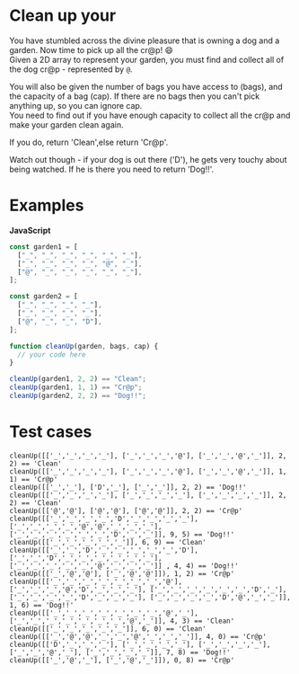 # Clean up your

You have stumbled across the divine pleasure that is owning a dog and a garden. Now time to pick up all the cr@p! 😄 <br />
Given a 2D array to represent your garden, you must find and collect all of the dog cr@p - represented by `@`.

You will also be given the number of bags you have access to (bags), and the capacity of a bag (cap). If there are no bags then you can't pick anything up, so you can ignore cap.<br />
You need to find out if you have enough capacity to collect all the cr@p and make your garden clean again.

If you do, return 'Clean',else return 'Cr@p'.

Watch out though - if your dog is out there ('D'), he gets very touchy about being watched. If he is there you need to return 'Dog!!'.

# Examples

**JavaScript**

```js
const garden1 = [
  ["_", "_", "_", "_", "_", "_"],
  ["_", "_", "_", "_", "@", "_"],
  ["@", "_", "_", "_", "_", "_"],
];

const garden2 = [
  ["_", "_", "_", "_"],
  ["_", "_", "_", "_"],
  ["@", "_", "_", "D"],
];

function cleanUp(garden, bags, cap) {
  // your code here
}

cleanUp(garden1, 2, 2) == "Clean";
cleanUp(garden1, 1, 1) == "Cr@p";
cleanUp(garden2, 2, 2) == "Dog!!";
```

# Test cases

```
cleanUp([['_','_','_','_'], ['_','_','_','@'], ['_','_','@','_']], 2, 2) == 'Clean'
cleanUp([['_','_','_','_'], ['_','_','_','@'], ['_','_','@','_']], 1, 1) == 'Cr@p'
cleanUp([['_','_'], ['D','_'], ['_','_']], 2, 2) == 'Dog!!'
cleanUp([['_','_','_','_'], ['_','_','_','_'], ['_','_','_','_']], 2, 2) == 'Clean'
cleanUp([['@','@'], ['@','@'], ['@','@']], 2, 2) == 'Cr@p'
cleanUp([['_','_','_','_','D','_','_','_','_'], ['_','_','_','_','@','@','_','_','_'], ['_','_','_','_','_','_','D','_','_']], 9, 5) == 'Dog!!'
cleanUp([['_','_','_','_','_']], 6, 9) == 'Clean'
cleanUp([['_','_','D','_','_','_','_','_','D'], ['_','_','D','_','_','_','_','_','_'], ['_','_','_','_','_','@','_','_','_']] , 4, 4) == 'Dog!!'
cleanUp([['_','@','@'], ['_','@','@']]), 1, 2) == 'Cr@p'
cleanUp([['_','_','_','_','_','_','_','@'], ['_','_','_','@','D','_','_','_'], ['_','_','_','_','_','_','D','_'], ['_','_','_','_','D','_','_','_'], ['_','_','_','_','D','@','_','_']], 1, 6) == 'Dog!!'
cleanUp([['_','_','_','_','_','_','_','@','_'], ['_','_','_','_','_','_','_','@','_']], 4, 3) == 'Clean'
cleanUp([['_','_','_','_','_']], 6, 0) == 'Clean'
cleanUp([['_','@','@','_','_','@','_','_','_']], 4, 0) == 'Cr@p'
cleanUp([['D','_','_','_'], ['_','_','_','_'], ['_','_','_','_'], ['_','_','@','_'], ['_','_','_','_']], 7, 8) == 'Dog!!'
cleanUp([['_','@','_'], ['_','@','_']]), 0, 8) == 'Cr@p'
```
